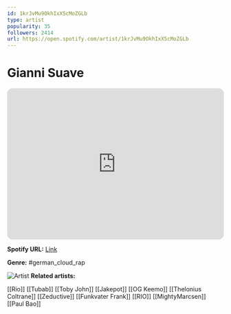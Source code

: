 ```yaml
---
id: 1krJvMu9OkhIxX5cMoZGLb
type: artist
popularity: 35
followers: 2414
url: https://open.spotify.com/artist/1krJvMu9OkhIxX5cMoZGLb
---
```

# Gianni Suave

<iframe style="border-radius:12px" src="https://open.spotify.com/embed/artist/1krJvMu9OkhIxX5cMoZGLb" width="100%" height="352" frameBorder="0" allowfullscreen="" allow="autoplay; clipboard-write; encrypted-media; fullscreen; picture-in-picture" loading="lazy"></iframe>

**Spotify URL:** [Link](https://open.spotify.com/artist/1krJvMu9OkhIxX5cMoZGLb)

**Genre:**  #german_cloud_rap

![Artist](https://i.scdn.co/image/ab6761610000e5eb53343ff95c4c0f195def850e)
**Related artists:**

[[Rio]]
[[Tubab]]
[[Toby John]]
[[Jakepot]]
[[OG Keemo]]
[[Thelonius Coltrane]]
[[Zeductive]]
[[Funkvater Frank]]
[[RIO]]
[[MightyMarcsen]]
[[Paul Bao]]
